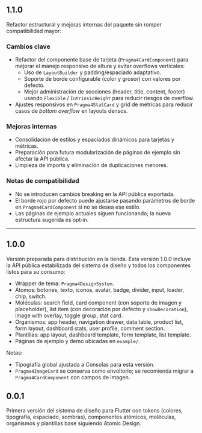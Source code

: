## 1.1.0

Refactor estructural y mejoras internas del paquete sin romper compatibilidad mayor:

### Cambios clave
- Refactor del componente base de tarjeta (`Pragma4CardComponent`) para mejorar el manejo responsivo de altura y evitar overflows verticales:
	- Uso de `LayoutBuilder` y padding/espaciado adaptativo.
	- Soporte de borde configurable (color y grosor) con valores por defecto.
	- Mejor administración de secciones (header, title, content, footer) usando `Flexible` / `IntrinsicHeight` para reducir riesgos de overflow.
- Ajustes responsivos en `Pragma4StatCard` y grid de métricas para reducir casos de *bottom overflow* en layouts densos.

### Mejoras internas
- Consolidación de estilos y espaciados dinámicos para tarjetas y métricas.
- Preparación para futura modularización de páginas de ejemplo sin afectar la API pública.
- Limpieza de imports y eliminación de duplicaciones menores.

### Notas de compatibilidad
- No se introducen cambios breaking en la API pública exportada.
- El borde rojo por defecto puede ajustarse pasando parámetros de borde en `Pragma4CardComponent` si no se desea ese estilo.
- Las páginas de ejemplo actuales siguen funcionando; la nueva estructura sugerida es opt‑in.

---

## 1.0.0

Versión preparada para distribución en la tienda. Esta versión 1.0.0 incluye la API pública estabilizada del sistema de diseño y todos los componentes listos para su consumo:

- Wrapper de tema: `Pragma4DesignSystem`.
- Átomos: botones, texto, iconos, avatar, badge, divider, input, loader, chip, switch.
- Moléculas: search field, card component (con soporte de imagen y placeholder), list item (con decoración por defecto y `showDecoration`), image with overlay, toggle group, stat card.
- Organismos: app header, navigation drawer, data table, product list, form layout, dashboard stats, user profile, comment section.
- Plantillas: app layout, dashboard template, form template, list template.
- Páginas de ejemplo y demo ubicadas en `example/`.

Notas:
- Tipografía global ajustada a Consolas para esta versión.
- `Pragma4ImageCard` se conserva como envoltorio; se recomienda migrar a `Pragma4CardComponent` con campos de imagen.

## 0.0.1

Primera versión del sistema de diseño para Flutter con tokens (colores, tipografía, espaciado, sombras), componentes atómicos, moléculas, organismos y plantillas base siguiendo Atomic Design.
